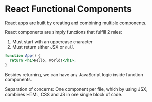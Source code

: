 # React Functional Components

React apps are built by creating and combining multiple components.

React components are simply functions that fulfill 2 rules:

1. Must start with an uppercase character
2. Must return either JSX or `null`

```jsx
function App() {
  return <h1>Hello, World!</h1>;
}
```

Besides returning, we can have any JavaScript logic inside function components.

Separation of concerns: One component per file, which by using JSX, combines HTML, CSS and JS in one single block of code.

<br>
